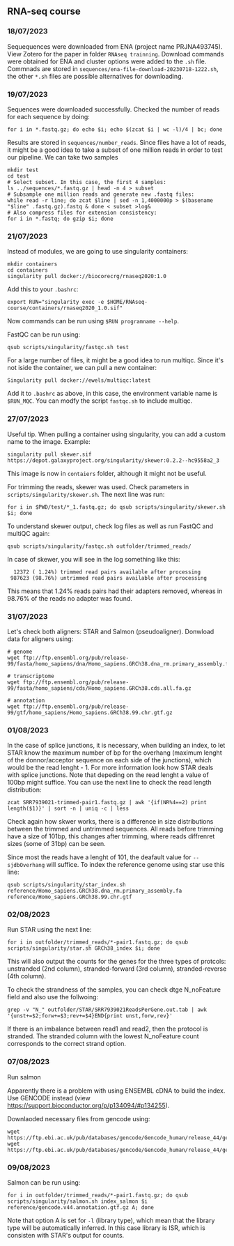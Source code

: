 ## RNA-seq course

### 18/07/2023

Sequequences were downloaded from ENA (project name PRJNA493745). View Zotero for the paper in folder ```RNAseq trainning```. Download commands were obtained for ENA and cluster options were added to the ```.sh``` file. Commnads are stored in ```sequences/ena-file-download-20230718-1222.sh```, the other ```*.sh``` files are possible alternatives for downloading.

### 19/07/2023

Sequences were downloaded successfully. Checked the number of reads for each sequence by doing:

```
for i in *.fastq.gz; do echo $i; echo $(zcat $i | wc -l)/4 | bc; done
```

Results are stored in ```sequences/number_reads```. Since files have a lot of reads, it might be a good idea to take a subset of one million reads in order to test our pipeline. We can take two samples

```
mkdir test
cd test
# Select subset. In this case, the first 4 samples:
ls ../sequences/*.fastq.gz | head -n 4 > subset
# Subsample one million reads and generate new .fastq files:
while read -r line; do zcat $line | sed -n 1,4000000p > $(basename "$line" .fastq.gz).fastq & done < subset >log&
# Also compress files for extension consistency:
for i in *.fastq; do gzip $i; done
```
### 21/07/2023

Instead of modules, we are going to use singularity containers:

```
mkdir containers
cd containers
singularity pull docker://biocorecrg/rnaseq2020:1.0
```

Add this to your ```.bashrc```:

```
export RUN="singularity exec -e $HOME/RNAseq-course/containers/rnaseq2020_1.0.sif"
```
Now commands can be run using ```$RUN programname --help```.

FastQC can be run using:

```
qsub scripts/singularity/fastqc.sh test
```

For a large number of files, it might be a good idea to run multiqc. Since it's not iside the container, we can pull a new container:

```
Singularity pull docker://ewels/multiqc:latest
```

Add it to ```.bashrc``` as above, in this case, the environment variable name is ```$RUN_MQC```. You can modfy the script ```fastqc.sh``` to include multiqc.

### 27/07/2023

Useful tip. When pulling a container using singularity, you can add a custom name to the image. Example:

```
singularity pull skewer.sif https://depot.galaxyproject.org/singularity/skewer:0.2.2--hc9558a2_3
``` 

This image is now in ``contaiers`` folder, although it might not be useful.

For trimming the reads, skewer was used. Check parameters in ``scripts/singularity/skewer.sh``. The next line was run:

```
for i in $PWD/test/*_1.fastq.gz; do qsub scripts/singularity/skewer.sh $i; done
```
To understand skewer output, check log files as well as run FastQC and multiQC again:

```
qsub scripts/singularity/fastqc.sh outfolder/trimmed_reads/
```
In case of skewer, you will see in the log something like this:

```
  12372 ( 1.24%) trimmed read pairs available after processing
 987623 (98.76%) untrimmed read pairs available after processing

```

This means that 1.24% reads pairs had their adapters removed, whereas in 98.76% of the reads no adapter was found.

### 31/07/2023

Let's check both aligners: STAR and Salmon (pseudoaligner). Donwload data for aligners using:

```
# genome
wget ftp://ftp.ensembl.org/pub/release-99/fasta/homo_sapiens/dna/Homo_sapiens.GRCh38.dna_rm.primary_assembly.fa.gz

# transcriptome
wget ftp://ftp.ensembl.org/pub/release-99/fasta/homo_sapiens/cds/Homo_sapiens.GRCh38.cds.all.fa.gz

# annotation
wget ftp://ftp.ensembl.org/pub/release-99/gtf/homo_sapiens/Homo_sapiens.GRCh38.99.chr.gtf.gz
```

### 01/08/2023

In the case of splice junctions, it is necessary, when building an index, to let STAR know the maximum number of bp for the overhang (maximum lenght of the donnor/acceptor sequence on each side of the junctions), which would be the read lenght - 1. For more information look how STAR deals with splice junctions. Note that depeding on the read lenght a value of 100bp might suffice. You can use the next line to check the read length distribution:

```
zcat SRR7939021-trimmed-pair1.fastq.gz | awk '{if(NR%4==2) print length($1)}' | sort -n | uniq -c | less
```

Check again how skwer works, there is a difference in size distributions between the trimmed and untrimmed sequences. All reads before trimming have a size of 101bp, this changes after trimming, where reads diffrenret sizes (some of 31bp) can be seen.

Since most the reads have a lenght of 101, the deafault value for ```--sjdbOverhang``` will suffice. To index the reference genome using star use this line:

```
qsub scripts/singularity/star_index.sh reference/Homo_sapiens.GRCh38.dna_rm.primary_assembly.fa reference/Homo_sapiens.GRCh38.99.chr.gtf
```

### 02/08/2023

Run STAR using the next line:

```
for i in outfolder/trimmed_reads/*-pair1.fastq.gz; do qsub scripts/singularity/star.sh GRCh38_index $i; done
```

This will also output the counts for the genes for the three types of protcols: unstranded (2nd column), stranded-forward (3rd column), stranded-reverse (4th column).

To check the strandness of the samples, you can check dtge N_noFeature field and also use the follwoing:

```
grep -v "N_" outfolder/STAR/SRR7939021ReadsPerGene.out.tab | awk '{unst+=$2;forw+=$3;rev+=$4}END{print unst,forw,rev}'
```

If there is an imbalance between read1 and read2, then the protocol is stranded. The stranded column with the lowest N_noFeature count corresponds to the correct strand option.

### 07/08/2023

Run salmon

Apparently there is a problem with using ENSEMBL cDNA to build the index. Use GENCODE instead (view https://support.bioconductor.org/p/p134094/#p134255).

Downlaoded necessary files from gencode using:

```
wget https://ftp.ebi.ac.uk/pub/databases/gencode/Gencode_human/release_44/gencode.v44.transcripts.fa.gz
wget https://ftp.ebi.ac.uk/pub/databases/gencode/Gencode_human/release_44/gencode.v44.annotation.gtf.gz
```

### 09/08/2023

Salmon can be run using:

```
for i in outfolder/trimmed_reads/*-pair1.fastq.gz; do qsub scripts/singularity/salmon.sh index_salmon $i reference/gencode.v44.annotation.gtf.gz A; done
```

Note that option A is set for ``-l`` (library type), which mean that the library type will be automatically inferred. In this case library is ISR, which is consisten with STAR's output for counts.
